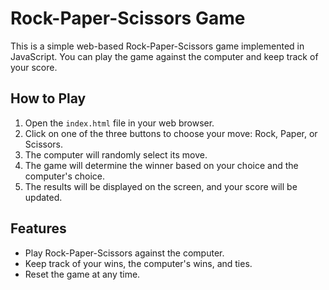 # Rock-Paper-Scissors Game

This is a simple web-based Rock-Paper-Scissors game implemented in JavaScript. You can play the game against the computer and keep track of your score.

## How to Play

1. Open the `index.html` file in your web browser.
2. Click on one of the three buttons to choose your move: Rock, Paper, or Scissors.
3. The computer will randomly select its move.
4. The game will determine the winner based on your choice and the computer's choice.
5. The results will be displayed on the screen, and your score will be updated.

## Features

- Play Rock-Paper-Scissors against the computer.
- Keep track of your wins, the computer's wins, and ties.
- Reset the game at any time.

